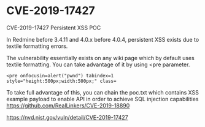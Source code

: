 # CVE-2019-17427
CVE-2019-17427 Persistent XSS POC  

In Redmine before 3.4.11 and 4.0.x before 4.0.4, persistent XSS exists due to textile formatting errors.  

The vulnerability essentially exists on any wiki page which by default uses textile formatting. You can take advantage of it by using <pre parameter.  

<code><pre onfocusin=alert("pwnd") tabindex=1 style="height:500px;width:500px;" class=</code>

To take full advantage of this, you can chain the poc.txt which contains XSS example payload to enable API in order to achieve SQL injection capabilities https://github.com/RealLinkers/CVE-2019-18890  

https://nvd.nist.gov/vuln/detail/CVE-2019-17427
